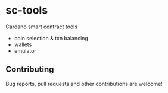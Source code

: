 # sc-tools

Cardano smart contract tools

* coin selection & txn balancing
* wallets
* emulator

## Contributing

Bug reports, pull requests and other contributions are welcome!